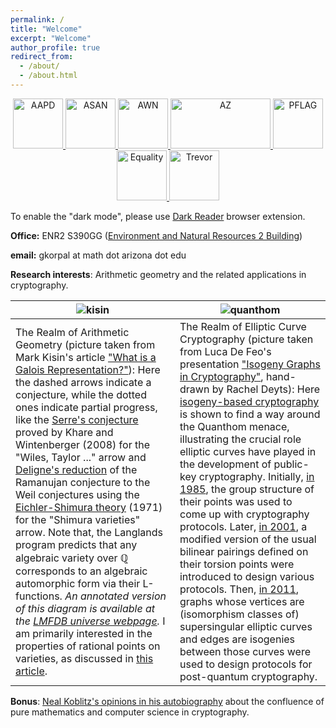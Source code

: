 ```yaml
---
permalink: /
title: "Welcome"
excerpt: "Welcome"
author_profile: true
redirect_from: 
  - /about/
  - /about.html
---
```


<p>
<center>
  <a href="https://www.aapd.com/">
     <img alt="AAPD" src="https://gkorpal.github.io/images/aapd.jpg"
       width="80" height="80" class="center">
  </a>
  <a href="https://autismacceptance.com/">
     <img alt="ASAN" src="https://gkorpal.github.io/images/ASAN_icon.jpg"
       width="80" height="80" class="center">
  </a>
  <a href="https://awnnetwork.org/">
     <img alt="AWN" src="https://gkorpal.github.io/images/awnlogo-256.png"
       width="80" height="80" class="center">
  </a>
  <a href="https://www.sabeusa.org/">
     <img alt="AZ" src="https://gkorpal.github.io/images/sabe-logo.png"
       width="160" height="80" class="center">
  </a>
    <a href="https://pflag.org/">
     <img alt="PFLAG" src="https://gkorpal.github.io/images/pflag-logo.png"
       width="80" height="80" class="center">
  </a>
  <a href="https://www.equalityfederation.org/">
     <img alt="Equality" src="https://gkorpal.github.io/images/equalityf.png"
       width="80" height="80" class="center">
  </a>
  <a href="https://www.thetrevorproject.org/">
     <img alt="Trevor" src="https://gkorpal.github.io/images/trevor.jpg"
       width="80" height="80" class="center">
  </a>  
 </center>
 </p>

<!------ 
<a href="https://en.wikipedia.org/wiki/Portal:LGBT">
     <img alt="ASAN" src="https://gkorpal.github.io/images/pride.png"
       width="130" height="80" class="center">
  </a>
----->

To enable the "dark mode", please use [Dark Reader](https://darkreader.org/) browser extension. 

**Office:** ENR2 S390GG ([Environment and Natural Resources 2 Building](https://enr2tour.arizona.edu/))

<!--- **Office Hours:**  On Sundays from 2:00 pm to 3:00 pm, on Tuesdays and Thursdays from 4:00 pm to 5:00 pm --->

**email:** gkorpal at math dot arizona dot edu

**Research interests**: Arithmetic geometry and the related applications in cryptography.

 ![kisin](https://gkorpal.github.io/images/kisin2.png) | ![quanthom](https://gkorpal.github.io/images/quanthom2.png)
----------------------------------------------------------|----------------------------------------------------
 The Realm of Arithmetic Geometry (picture taken from Mark Kisin's article ["What is a Galois Representation?"](https://www.ams.org/notices/200706/tx070600718p.pdf)): Here the dashed arrows indicate a conjecture, while the dotted ones indicate partial progress, like the [Serre's conjecture](https://www.math.arizona.edu/~cais/Papers/Expos/Serre05.pdf) proved by Khare and Wintenberger (2008) for the "Wiles, Taylor ..." arrow and [Deligne's reduction](https://mathoverflow.net/a/20259/) of the Ramanujan conjecture to the Weil conjectures using the [Eichler-Shimura theory](https://mathoverflow.net/a/20950/) (1971) for the "Shimura varieties" arrow. Note that, the Langlands program predicts that any algebraic variety over $\mathbb{Q}$ corresponds to an algebraic automorphic form via their L-functions. *An annotated version of this diagram is available at the [LMFDB universe webpage](https://www.lmfdb.org/universe).* I am primarily interested in the properties of rational points on varieties, as discussed in [this article](https://doi.org/10.1007/978-3-642-56755-1_13).| The Realm of Elliptic Curve Cryptography (picture taken from Luca De Feo's presentation ["Isogeny Graphs in Cryptography"](https://defeo.lu/docet/assets/slides/2018-05-31-gdr-securite.pdf), hand-drawn by Rachel Deyts): Here [isogeny-based cryptography](https://doi.ieeecomputersociety.org/10.1109/MITP.2019.2943136) is shown to find a way around the Quanthom menace, illustrating the crucial role elliptic curves have played in the development of public-key cryptography. Initially, [in 1985](https://link.springer.com/chapter/10.1007%2F3-540-39799-X_31), the group structure of their points was used to come up with cryptography protocols. Later, [in 2001](https://link.springer.com/chapter/10.1007/3-540-44647-8_13), a modified version of the usual bilinear pairings defined on their torsion points were introduced to design various protocols. Then, [in 2011](https://doi.org/10.1007/978-3-642-25405-5_2), graphs whose vertices are (isomorphism classes of) supersingular elliptic curves and edges are isogenies between those curves were used to design protocols for post-quantum cryptography.

**Bonus**: [Neal Koblitz's opinions in his autobiography](https://doi.org/10.1007/978-3-540-74078-0_14) about the confluence of pure mathematics and computer science in cryptography.
